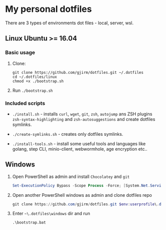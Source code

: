 # My personal dotfiles

There are 3 types of environments dot files - local, server, wsl.

## Linux Ubuntu  >= 16.04

### Basic usage

1. Clone:

    ```shell
    git clone https://github.com/gjirm/dotfiles.git ~/.dotfiles
    cd ~/.dotfiles/linux
    chmod +x ./bootstrap.sh
    ```

2. Run ``./bootstrap.sh``

### Included scripts

* ``./install.sh`` - installs ``curl``, ``wget``, ``git``, ``zsh``, ``autojump`` ans ZSH plugins ``zsh-syntax-highlighting`` and ``zsh-autosuggestions`` and create dotfiles symlinks.

* ``./create-symlinks.sh`` - creates only dotfiles symlinks.

* ``./install-tools.sh`` - install some useful tools and languages like golang, step CLI, minio-client, webwormhole, age encryption etc..

## Windows

1. Open PowerShell as admin and install ``Chocolatey`` and ``git``

    ```powershell
    Set-ExecutionPolicy Bypass -Scope Process -Force; [System.Net.ServicePointManager]::SecurityProtocol = [System.Net.ServicePointManager]::SecurityProtocol -bor 3072; iex ((New-Object System.Net.WebClient).DownloadString('https://chocolatey.org/install.ps1')); choco install git -y
    ```

2. Open another PowerShell windows as admin and clone dotfiles repo

    ```powershell
    git clone https://github.com/gjirm/dotfiles.git $env:userprofile\.dotfiles
    ```

3. Enter `~\.dotfiles\windows` dir and run

    ```shell
    .\bootstrap.bat
    ```
